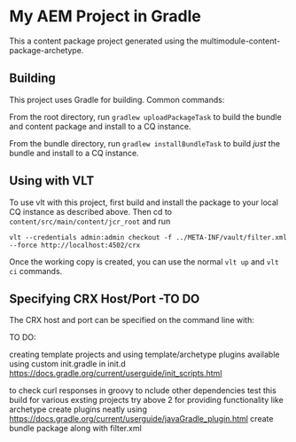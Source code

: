 My AEM Project in Gradle
========

This a content package project generated using the multimodule-content-package-archetype.

Building
--------

This project uses Gradle for building. Common commands:

From the root directory, run ``gradlew uploadPackageTask`` to build the bundle and content package and install to a CQ instance.

From the bundle directory, run ``gradlew installBundleTask`` to build *just* the bundle and install to a CQ instance.

Using with VLT
--------------

To use vlt with this project, first build and install the package to your local CQ instance as described above. Then cd to `content/src/main/content/jcr_root` and run

    vlt --credentials admin:admin checkout -f ../META-INF/vault/filter.xml --force http://localhost:4502/crx

Once the working copy is created, you can use the normal ``vlt up`` and ``vlt ci`` commands.


Specifying CRX Host/Port -TO DO
------------------------

The CRX host and port can be specified on the command line with:


TO DO:

creating template projects and using template/archetype plugins available
using custom init.gradle in init.d 		https://docs.gradle.org/current/userguide/init_scripts.html

 to check curl responses in groovy
 to nclude other dependencies
 test this build for various exsting projects
 try above 2 for providing functionality like archetype
 create plugins neatly using  https://docs.gradle.org/current/userguide/javaGradle_plugin.html
 create bundle package along with filter.xml
 
